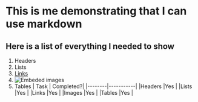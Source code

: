# This is me demonstrating that I can use markdown
## Here is a list of everything I needed to show
1. Headers
2. Lists
3. [Links](https://www.markdownguide.org/basic-syntax/#links)
4. ![Embeded images](/workspaces/tfcb_2023-main/homeworks/homework01/messy-project-directory/images/casent0172345_Rhytidoponera_metallica.jpg)
5. Tables
| Task   | Completed?|
|--------|-----------|
|Headers |Yes        |
|Lists   |Yes        |
|Links   |Yes        |
|Images  |Yes        |
|Tables  |Yes        |